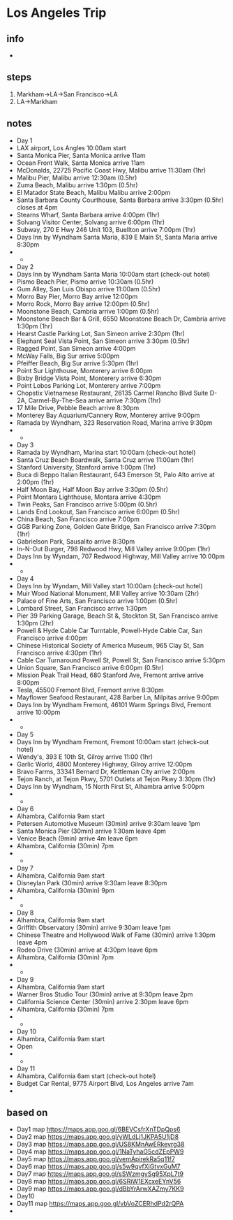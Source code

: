 # Los Angeles Trip

## info  
* 

## steps  
1. Markham->LA->San Francisco->LA
2. LA->Markham

## notes  
*  Day 1
*  LAX airport, Los Angles 10:00am start
*  Santa Monica Pier, Santa Monica arrive 11am
*  Ocean Front Walk, Santa Monica arrive 11am
*  McDonalds, 22725 Pacific Coast Hwy, Malibu arrive 11:30am (1hr)
*  Malibu Pier, Malibu arrive 12:30am (0.5hr)
*  Zuma Beach, Malibu arrive 1:30pm (0.5hr)
*  El Matador State Beach, Malibu Malibu arrive 2:00pm
*  Santa Barbara County Courthouse, Santa Barbara arrive 3:30pm (0.5hr) closes at 4pm
*  Stearns Wharf, Santa Barbara arrive 4:00pm (1hr)
*  Solvang Visitor Center, Solvang arrive 6:00pm (1hr)
*  Subway, 270 E Hwy 246 Unit 103, Buellton arrive 7:00pm (1hr)
*  Days Inn by Wyndham Santa Maria, 839 E Main St, Santa Maria arrive 8:30pm
*  *
*  Day 2
*  Days Inn by Wyndham Santa Maria 10:00am start (check-out hotel)
*  Pismo Beach Pier, Pismo arrive 10:30am (0.5hr)
*  Gum Alley, San Luis Obispo arrive 11:00am (0.5hr)
*  Morro Bay Pier, Morro Bay arrive 12:00pm
*  Morro Rock, Morro Bay arrive 12:00pm (0.5hr)
*  Moonstone Beach, Cambria arrive 1:00pm (0.5hr)
*  Moonstone Beach Bar & Grill, 6550 Moonstone Beach Dr, Cambria arrive 1:30pm (1hr)
*  Hearst Castle Parking Lot, San Simeon arrive 2:30pm (1hr)
*  Elephant Seal Vista Point, San Simeon arrive 3:30pm (0.5hr)
*  Ragged Point, San Simeon arrive 4:00pm
*  McWay Falls, Big Sur arrive 5:00pm
*  Pfeiffer Beach, Big Sur arrive 5:30pm (1hr)
*  Point Sur Lighthouse, Monterery arrive 6:00pm
*  Bixby Bridge Vista Point, Monterery arrive 6:30pm
*  Point Lobos Parking Lot, Monterery arrive 7:00pm
*  Chopstix Vietnamese Restaurant, 26135 Carmel Rancho Blvd Suite D-2A, Carmel-By-The-Sea arrive arrive 7:30pm (1hr)
*  17 Mile Drive, Pebble Beach arrive 8:30pm
*  Monterey Bay Aquarium/Cannery Row, Monterey arrive 9:00pm
*  Ramada by Wyndham, 323 Reservation Road, Marina arrive 9:30pm
*  *
*  Day 3
*  Ramada by Wyndham, Marina start 10:00am (check-out hotel)
*  Santa Cruz Beach Boardwalk, Santa Cruz arrive 11:00am (1hr)
*  Stanford University, Stanford arrive 1:00pm (1hr)
*  Buca di Beppo Italian Restaurant, 643 Emerson St, Palo Alto arrive at 2:00pm (1hr)
*  Half Moon Bay, Half Moon Bay arrive 3:30pm (0.5hr)
*  Point Montara Lighthouse, Montara arrive 4:30pm
*  Twin Peaks, San Francisco arrive 5:00pm (0.5hr)
*  Lands End Lookout, San Francisco arrive 6:00pm (0.5hr)
*  China Beach, San Francisco arrive 7:00pm
*  GGB Parking Zone, Golden Gate Bridge, San Francisco arrive 7:30pm (1hr)
*  Gabrielson Park, Sausalito arrive 8:30pm
*  In-N-Out Burger, 798 Redwood Hwy, Mill Valley arrive 9:00pm (1hr)
*  Days Inn by Wyndam, 707 Redwood Highway, Mill Valley arrive 10:00pm
*  *
*  Day 4
*  Days Inn by Wyndam, Mill Valley start 10:00am (check-out hotel)
*  Muir Wood National Monument, Mill Valley arrive 10:30am (2hr)
*  Palace of Fine Arts, San Francisco arrive 1:00pm (0.5hr)
*  Lombard Street, San Francisco arrive 1:30pm
*  Pier 39 Parking Garage, Beach St &, Stockton St, San Francisco arrive 1:30pm (2hr)
*  Powell & Hyde Cable Car Turntable, Powell-Hyde Cable Car, San Francisco arrive 4:00pm
*  Chinese Historical Society of America Museum, 965 Clay St, San Francisco arrive 4:30pm (1hr)
*  Cable Car Turnaround Powell St, Powell St, San Francisco arrive 5:30pm
*  Union Square, San Francisco arrive 6:00pm (0.5hr)
*  Mission Peak Trail Head, 680 Stanford Ave, Fremont arrive arrive 8:00pm
*  Tesla, 45500 Fremont Blvd, Fremont arrive 8:30pm
*  Mayflower Seafood Restaurant, 428 Barber Ln, Milpitas arrive 9:00pm
*  Days Inn by Wyndham Fremont, 46101 Warm Springs Blvd, Fremont arrive 10:00pm
*  *
*  Day 5
*  Days Inn by Wyndham Fremont, Fremont 10:00am start (check-out hotel)
*  Wendy's, 393 E 10th St, Gilroy arrive 11:00 (1hr)
*  Garlic World, 4800 Monterey Highway, Gilroy arrive 12:00pm
*  Bravo Farms, 33341 Bernard Dr, Kettleman City arrive 2:00pm
*  Tejon Ranch, at Tejon Pkwy, 5701 Outlets at Tejon Pkwy 3:30pm (1hr)
*  Days Inn by Wyndham, 15 North First St, Alhambra arrive 5:00pm
*  *
*  Day 6
*  Alhambra, California 9am start
*  Petersen Automotive Museum (30min) arrive 9:30am leave 1pm
*  Santa Monica Pier (30min) arrive 1:30am leave 4pm
*  Venice Beach (9min) arrive 4m leave 6pm
*  Alhambra, California (30min) 7pm
*  * 
*  Day 7
*  Alhambra, California 9am start
*  Disneylan Park (30min) arrive 9:30am leave 8:30pm
*  Alhambra, California (30min) 9pm
*  *
*  Day 8
*  Alhambra, California 9am start
*  Griffith Observatory (30min) arrive 9:30am leave 1pm
*  Chinese Theatre and Hollywood Walk of Fame (30min) arrive 1:30pm leave 4pm
*  Rodeo Drive (30min) arrive at 4:30pm leave 6pm
*  Alhambra, California (30min) 7pm
*  *
*  Day 9
*  Alhambra, California 9am start
*  Warner Bros Studio Tour (30min) arrive at 9:30pm leave 2pm 
*  California Science Center (30min) arrive 2:30pm leave 6pm
*  Alhambra, California (30min) 7pm
*  *
*  Day 10
*  Alhambra, California 9am start
*  Open
*  *
*  Day 11
*  Alhambra, California 6am start (check-out hotel)
*  Budget Car Rental, 9775 Airport Blvd, Los Angeles arrive 7am
*  

## based on  
*  Day1 map https://maps.app.goo.gl/6BEVCsfrXnTDpQps6  
*  Day2 map https://maps.app.goo.gl/yWLdLj1JKPA5U1jD8  
*  Day3 map https://maps.app.goo.gl/US8KMnAwERkevrg38  
*  Day4 map https://maps.app.goo.gl/1NaTyhaG5cdZEpPW9 
*  Day5 map https://maps.app.goo.gl/vemApirekRa5q11f7  
*  Day6 map https://maps.app.goo.gl/s5w9qvfXiGtvxGuM7  
*  Day7 map https://maps.app.goo.gl/sSWzmgySg95XpL7t9  
*  Day8 map https://maps.app.goo.gl/6SRiW1EXcxeEYnV56  
*  Day9 map https://maps.app.goo.gl/dBbYrArwXAZmy7KK9 
*  Day10
*  Day11 map https://maps.app.goo.gl/vbVoZCERhdPd2rQPA 
*  
